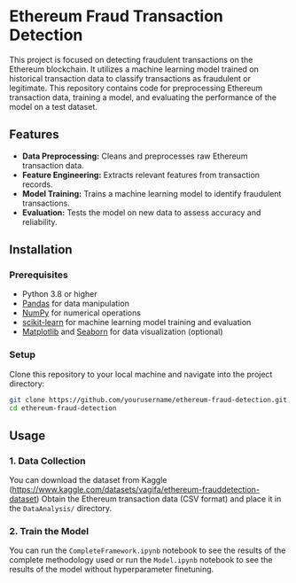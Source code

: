 # Ethereum Fraud Transaction Detection

This project is focused on detecting fraudulent transactions on the Ethereum blockchain. It utilizes a machine learning model trained on historical transaction data to classify transactions as fraudulent or legitimate. This repository contains code for preprocessing Ethereum transaction data, training a model, and evaluating the performance of the model on a test dataset.

## Features

- **Data Preprocessing:** Cleans and preprocesses raw Ethereum transaction data.
- **Feature Engineering:** Extracts relevant features from transaction records.
- **Model Training:** Trains a machine learning model to identify fraudulent transactions.
- **Evaluation:** Tests the model on new data to assess accuracy and reliability.

## Installation

### Prerequisites

- Python 3.8 or higher
- [Pandas](https://pandas.pydata.org/) for data manipulation
- [NumPy](https://numpy.org/) for numerical operations
- [scikit-learn](https://scikit-learn.org/) for machine learning model training and evaluation
- [Matplotlib](https://matplotlib.org/) and [Seaborn](https://seaborn.pydata.org/) for data visualization (optional)

### Setup

Clone this repository to your local machine and navigate into the project directory:

```bash
git clone https://github.com/yourusername/ethereum-fraud-detection.git
cd ethereum-fraud-detection
```

## Usage

### 1. Data Collection

You can download the dataset from Kaggle (https://www.kaggle.com/datasets/vagifa/ethereum-frauddetection-dataset)
Obtain the Ethereum transaction data (CSV format) and place it in the `DataAnalysis/` directory.

### 2. Train the Model

You can run the `CompleteFramework.ipynb` notebook to see the results of the complete methodology used or run the `Model.ipynb` notebook to see the results of the model without hyperparameter finetuning.
